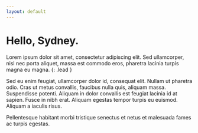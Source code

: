 ```yaml
---
layout: default
---
```


# Hello, Sydney.

Lorem ipsum dolor sit amet, consectetur adipiscing elit. Sed ullamcorper, nisl nec porta aliquet, massa est commodo eros, pharetra lacinia turpis magna eu magna.
{: .lead }

Sed eu enim feugiat, ullamcorper dolor id, consequat elit. Nullam ut pharetra odio. Cras ut metus convallis, faucibus nulla quis, aliquam massa. Suspendisse potenti. Aliquam in dolor convallis est feugiat lacinia id at sapien. Fusce in nibh erat. Aliquam egestas tempor turpis eu euismod. Aliquam a iaculis risus.

Pellentesque habitant morbi tristique senectus et netus et malesuada fames ac turpis egestas.
